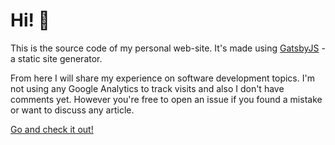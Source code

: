 # Hi! 👋

This is the source code of my personal web-site. It's made using [GatsbyJS](https://www.gatsbyjs.com/) - a static site generator.

From here I will share my experience on software development topics. I'm not using any Google Analytics to track visits and also I don't have comments yet. However you're free to open an issue if you found a mistake or want to discuss any article.

[Go and check it out!](https://www.maltsev.space/)
